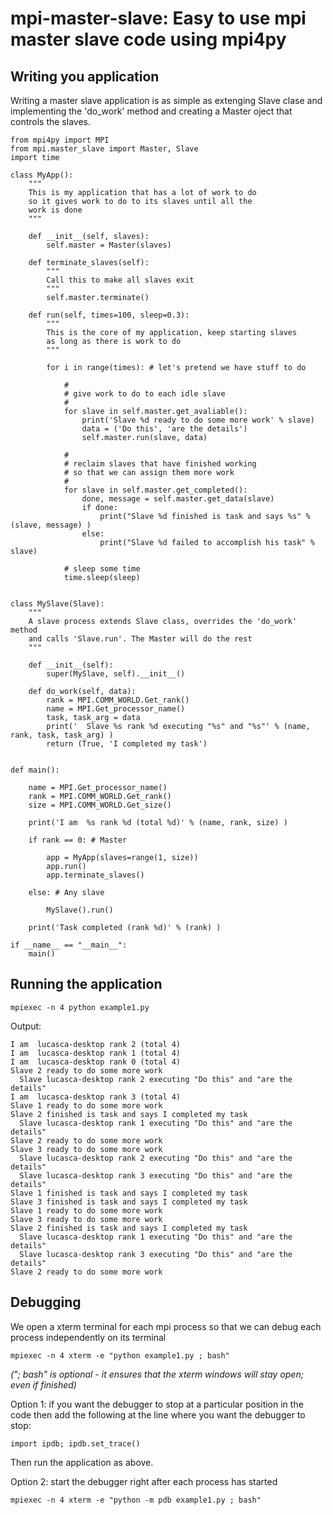 # mpi-master-slave: Easy to use mpi master slave code using mpi4py

## Writing you application

Writing a master slave application is as simple as extenging Slave clase and implementing the 'do_work' method and creating a Master oject that controls the slaves.


```
from mpi4py import MPI
from mpi.master_slave import Master, Slave
import time

class MyApp():
    """
    This is my application that has a lot of work to do
    so it gives work to do to its slaves until all the
    work is done
    """

    def __init__(self, slaves):
        self.master = Master(slaves)

    def terminate_slaves(self):
        """
        Call this to make all slaves exit
        """
        self.master.terminate()

    def run(self, times=100, sleep=0.3):
        """
        This is the core of my application, keep starting slaves
        as long as there is work to do
        """

        for i in range(times): # let's pretend we have stuff to do

            #
            # give work to do to each idle slave
            #
            for slave in self.master.get_avaliable():
                print('Slave %d ready to do some more work' % slave)
                data = ('Do this', 'are the details')
                self.master.run(slave, data)

            #
            # reclaim slaves that have finished working
            # so that we can assign them more work
            #
            for slave in self.master.get_completed():
                done, message = self.master.get_data(slave)
                if done:
                    print("Slave %d finished is task and says %s" % (slave, message) )
                else:
                    print("Slave %d failed to accomplish his task" % slave)

            # sleep some time
            time.sleep(sleep)


class MySlave(Slave):
    """
    A slave process extends Slave class, overrides the 'do_work' method
    and calls 'Slave.run'. The Master will do the rest
    """

    def __init__(self):
        super(MySlave, self).__init__()

    def do_work(self, data):
        rank = MPI.COMM_WORLD.Get_rank()
        name = MPI.Get_processor_name()
        task, task_arg = data
        print('  Slave %s rank %d executing "%s" and "%s"' % (name, rank, task, task_arg) )
        return (True, 'I completed my task')


def main():

    name = MPI.Get_processor_name()
    rank = MPI.COMM_WORLD.Get_rank()
    size = MPI.COMM_WORLD.Get_size()

    print('I am  %s rank %d (total %d)' % (name, rank, size) )

    if rank == 0: # Master

        app = MyApp(slaves=range(1, size))
        app.run()
        app.terminate_slaves()

    else: # Any slave

        MySlave().run()

    print('Task completed (rank %d)' % (rank) )

if __name__ == "__main__":
    main()
```

## Running the application

```
mpiexec -n 4 python example1.py
```

Output:
```
I am  lucasca-desktop rank 2 (total 4)
I am  lucasca-desktop rank 1 (total 4)
I am  lucasca-desktop rank 0 (total 4)
Slave 2 ready to do some more work
  Slave lucasca-desktop rank 2 executing "Do this" and "are the details"
I am  lucasca-desktop rank 3 (total 4)
Slave 1 ready to do some more work
Slave 2 finished is task and says I completed my task
  Slave lucasca-desktop rank 1 executing "Do this" and "are the details"
Slave 2 ready to do some more work
Slave 3 ready to do some more work
  Slave lucasca-desktop rank 2 executing "Do this" and "are the details"
  Slave lucasca-desktop rank 3 executing "Do this" and "are the details"
Slave 1 finished is task and says I completed my task
Slave 3 finished is task and says I completed my task
Slave 1 ready to do some more work
Slave 3 ready to do some more work
Slave 2 finished is task and says I completed my task
  Slave lucasca-desktop rank 1 executing "Do this" and "are the details"
  Slave lucasca-desktop rank 3 executing "Do this" and "are the details"
Slave 2 ready to do some more work

```

## Debugging

We open a xterm terminal for each mpi process so that we can debug each process independently on its terminal

```
mpiexec -n 4 xterm -e "python example1.py ; bash"
```

*("; bash" is optional - it ensures that the xterm windows will stay open; even if finished)*


Option 1: if you want the debugger to stop at a particular position in the code then add the following at the line where you want the debugger to stop:

```
import ipdb; ipdb.set_trace()
```

Then run the application as above.


Option 2: start the debugger right after each process has started
```
mpiexec -n 4 xterm -e "python -m pdb example1.py ; bash"
```
